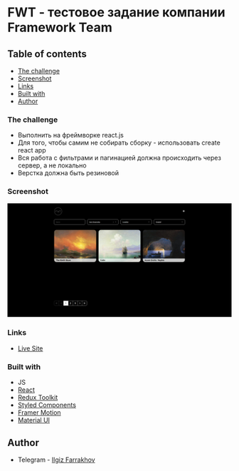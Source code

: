 # FWT - тестовое задание компании Framework Team

## Table of contents

  - [The challenge](#the-challenge)
  - [Screenshot](#screenshot)
  - [Links](#links)
  - [Built with](#built-with)
  - [Author](#author)


### The challenge

- Выполнить на фреймворке react.js
- Для того, чтобы самим не собирать сборку - использовать create react app
- Вся работа с фильтрами и пагинацией должна происходить через сервер, а не локально
- Верстка должна быть резиновой

### Screenshot

![](./src/assets/screenshot.jpg)

### Links

- [Live Site](https://hromus-51.github.io/FWT-test-task/)

### Built with

- JS
- [React](https://reactjs.org/) 
- [Redux Toolkit](https://redux-toolkit.js.org/)
- [Styled Components](https://styled-components.com/)
- [Framer Motion](https://www.framer.com/motion/)
- [Material UI](https://mui.com/material-ui/react-pagination/)

## Author

- Telegram - [Ilgiz Farrakhov](https://t.me/Ilgiz_front)